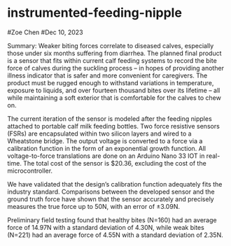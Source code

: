 # instrumented-feeding-nipple
#Zoe Chen
#Dec 10, 2023

Summary:
Weaker biting forces correlate to diseased calves, especially those under six months suffering from diarrhea. The planned final product is a sensor that fits within current calf feeding systems to record the bite force of calves during the suckling process –  in hopes of providing another illness indicator that is safer and more convenient for caregivers. The product must be rugged enough to withstand variations in temperature, exposure to liquids, and over fourteen thousand bites over its lifetime – all while maintaining a soft exterior that is comfortable for the calves to chew on. 

The current iteration of the sensor is modeled after the feeding nipples attached to portable calf milk feeding bottles. Two force resistive sensors (FSRs) are encapsulated within two silicon layers and wired to a Wheatstone bridge. The output voltage is converted to a force via a calibration function in the form of an exponential growth function. All voltage-to-force translations are done on an Arduino Nano 33 IOT in real-time. The total cost of the sensor is $20.36, excluding the cost of the microcontroller.  

We have validated that the design’s calibration function adequately fits the industry standard. Comparisons between the developed sensor and the ground truth force have shown that the sensor accurately and precisely measures the true force up to 50N, with an error of ±3.09N. 

Preliminary field testing found that healthy bites (N=160) had an average force of 14.97N with a standard deviation of 4.30N, while weak bites (N=221) had an average force of 4.55N with a standard deviation of 2.35N. 

